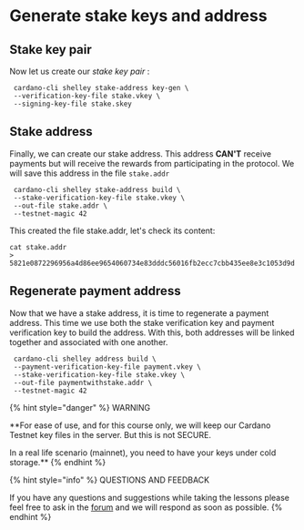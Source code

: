 # Generate stake keys and address

## Stake key pair

Now let us create our _stake key pair_ :

```text
 cardano-cli shelley stake-address key-gen \
 --verification-key-file stake.vkey \
 --signing-key-file stake.skey
```

## Stake address

Finally, we can create our stake address. This address **CAN'T** receive payments but will receive the rewards from participating in the protocol. We will save this address in the file `stake.addr`

```text
 cardano-cli shelley stake-address build \
 --stake-verification-key-file stake.vkey \
 --out-file stake.addr \
 --testnet-magic 42
```

This created the file stake.addr, let's check its content:

```text
cat stake.addr
> 5821e0872296956a4d86ee9654060734e83dddc56016fb2ecc7cbb435ee8e3c1053d9d
```

## Regenerate payment address

Now that we have a stake address, it is time to regenerate a payment address. This time we use both the stake verification key and payment verification key to build the address. With this, both addresses will be linked together and associated with one another.

```text
 cardano-cli shelley address build \
 --payment-verification-key-file payment.vkey \
 --stake-verification-key-file stake.vkey \
 --out-file paymentwithstake.addr \
 --testnet-magic 42
```



{% hint style="danger" %}
WARNING

**For ease of use, and for this course only, we will keep our Cardano Testnet key files in the server. But this is not SECURE.   
  
In a real life scenario \(mainnet\),  you need to have your keys under cold storage.** 
{% endhint %}

{% hint style="info" %}
QUESTIONS AND FEEDBACK

  
If you have any questions and suggestions while taking the lessons please feel free to ask in the [forum](https://forum.cardano.org/c/english/operators-talk/119) and we will respond as soon as possible.
{% endhint %}

